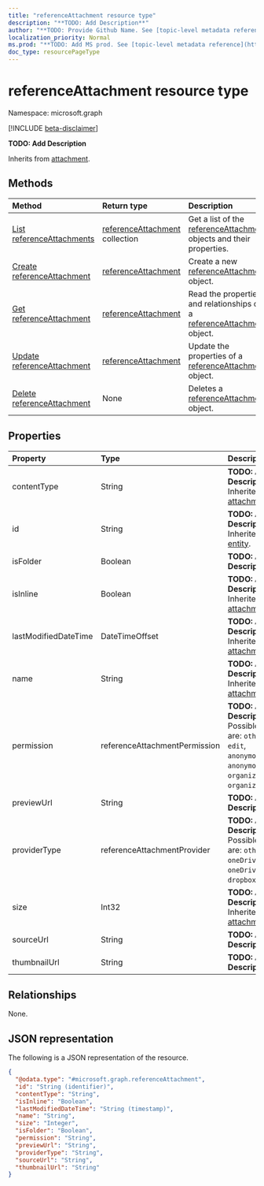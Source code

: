 ```yaml
---
title: "referenceAttachment resource type"
description: "**TODO: Add Description**"
author: "**TODO: Provide Github Name. See [topic-level metadata reference](https://msgo.azurewebsites.net/add/document/guidelines/metadata.html#topic-level-metadata)**"
localization_priority: Normal
ms.prod: "**TODO: Add MS prod. See [topic-level metadata reference](https://msgo.azurewebsites.net/add/document/guidelines/metadata.html#topic-level-metadata)**"
doc_type: resourcePageType
---
```


# referenceAttachment resource type

Namespace: microsoft.graph

[!INCLUDE [beta-disclaimer](../../includes/beta-disclaimer.md)]

**TODO: Add Description**


Inherits from [attachment](../resources/attachment.md).

## Methods
|Method|Return type|Description|
|:---|:---|:---|
|[List referenceAttachments](../api/referenceattachment-list.md)|[referenceAttachment](../resources/referenceattachment.md) collection|Get a list of the [referenceAttachment](../resources/referenceattachment.md) objects and their properties.|
|[Create referenceAttachment](../api/referenceattachment-create.md)|[referenceAttachment](../resources/referenceattachment.md)|Create a new [referenceAttachment](../resources/referenceattachment.md) object.|
|[Get referenceAttachment](../api/referenceattachment-get.md)|[referenceAttachment](../resources/referenceattachment.md)|Read the properties and relationships of a [referenceAttachment](../resources/referenceattachment.md) object.|
|[Update referenceAttachment](../api/referenceattachment-update.md)|[referenceAttachment](../resources/referenceattachment.md)|Update the properties of a [referenceAttachment](../resources/referenceattachment.md) object.|
|[Delete referenceAttachment](../api/referenceattachment-delete.md)|None|Deletes a [referenceAttachment](../resources/referenceattachment.md) object.|

## Properties
|Property|Type|Description|
|:---|:---|:---|
|contentType|String|**TODO: Add Description** Inherited from [attachment](../resources/attachment.md).|
|id|String|**TODO: Add Description** Inherited from [entity](../resources/entity.md).|
|isFolder|Boolean|**TODO: Add Description**|
|isInline|Boolean|**TODO: Add Description** Inherited from [attachment](../resources/attachment.md).|
|lastModifiedDateTime|DateTimeOffset|**TODO: Add Description** Inherited from [attachment](../resources/attachment.md).|
|name|String|**TODO: Add Description** Inherited from [attachment](../resources/attachment.md).|
|permission|referenceAttachmentPermission|**TODO: Add Description**. Possible values are: `other`, `view`, `edit`, `anonymousView`, `anonymousEdit`, `organizationView`, `organizationEdit`.|
|previewUrl|String|**TODO: Add Description**|
|providerType|referenceAttachmentProvider|**TODO: Add Description**. Possible values are: `other`, `oneDriveBusiness`, `oneDriveConsumer`, `dropbox`.|
|size|Int32|**TODO: Add Description** Inherited from [attachment](../resources/attachment.md).|
|sourceUrl|String|**TODO: Add Description**|
|thumbnailUrl|String|**TODO: Add Description**|

## Relationships
None.

## JSON representation
The following is a JSON representation of the resource.
<!-- {
  "blockType": "resource",
  "keyProperty": "id",
  "@odata.type": "microsoft.graph.referenceAttachment",
  "baseType": "microsoft.graph.attachment",
  "openType": false
}
-->
``` json
{
  "@odata.type": "#microsoft.graph.referenceAttachment",
  "id": "String (identifier)",
  "contentType": "String",
  "isInline": "Boolean",
  "lastModifiedDateTime": "String (timestamp)",
  "name": "String",
  "size": "Integer",
  "isFolder": "Boolean",
  "permission": "String",
  "previewUrl": "String",
  "providerType": "String",
  "sourceUrl": "String",
  "thumbnailUrl": "String"
}
```

